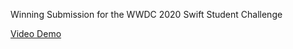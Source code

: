 Winning Submission for the WWDC 2020 Swift Student Challenge

[Video Demo](https://www.youtube.com/watch?v=5zoE_7nQ1N4)
